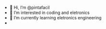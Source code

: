 - 👋 Hi, I’m @pintafacil
- 👀 I’m interested in coding and eletronics
- 🌱 I’m currently learning eletronics engineering
- <!---
- 💞️ I’m looking to collaborate on ...
- 📫 How to reach me ...


pintafacil/pintafacil is a ✨ special ✨ repository because its `README.md` (this file) appears on your GitHub profile.
You can click the Preview link to take a look at your changes.
--->
